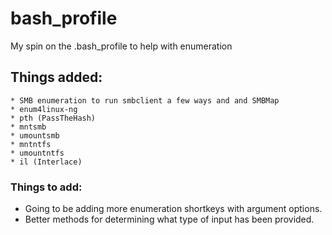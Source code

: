# bash_profile
My spin on the .bash_profile to help with enumeration
  
## Things added:  
    * SMB enumeration to run smbclient a few ways and and SMBMap
    * enum4linux-ng  
    * pth (PassTheHash)  
    * mntsmb  
    * umountsmb  
    * mntntfs  
    * umountntfs  
    * il (Interlace)  
    
### Things to add:  
- Going to be adding more enumeration shortkeys with argument options.  
- Better methods for determining what type of input has been provided.
